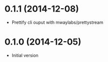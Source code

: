 
# 0.1.1 (2014-12-08)

- Prettify cli ouput with mwaylabs/prettystream

# 0.1.0 (2014-12-05)

- Initial version
